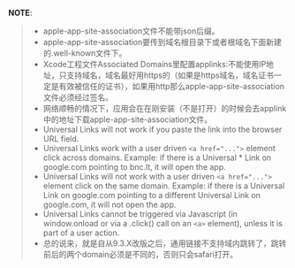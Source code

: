 **NOTE**:
> - apple-app-site-association文件不能带json后缀。
> - apple-app-site-association要传到域名根目录下或者根域名下面新建的.well-known文件下。
> - Xcode工程文件Associated Domains里配置applinks:不能使用IP地址，只支持域名，域名最好用https的（如果是https域名，域名证书一定是有效被信任的证书），如果用http那么apple-app-site-association文件必须经过签名。
> - 网络顺畅的情况下，应用会在在刚安装（不是打开）的时候会去applink中的地址下载apple-app-site-association文件。
> - Universal Links will not work if you paste the link into the browser URL field.
> - Universal Links work with a user driven ```<a href="...">``` element click across domains. Example: if there is a Universal * Link on google.com pointing to bnc.lt, it will open the app.
> - Universal Links will not work with a user driven ```<a href="...">``` element click on the same domain. Example: if there is a Universal Link on google.com pointing to a different Universal Link on google.com, it will not open the app.
> - Universal Links cannot be triggered via Javascript (in window.onload or via a .click() call on an ```<a>``` element), unless it is part of a user action.
> - 总的说来，就是自从9.3.X改版之后，通用链接不支持域内跳转了，跳转前后的两个domain必须是不同的，否则只会safari打开。
